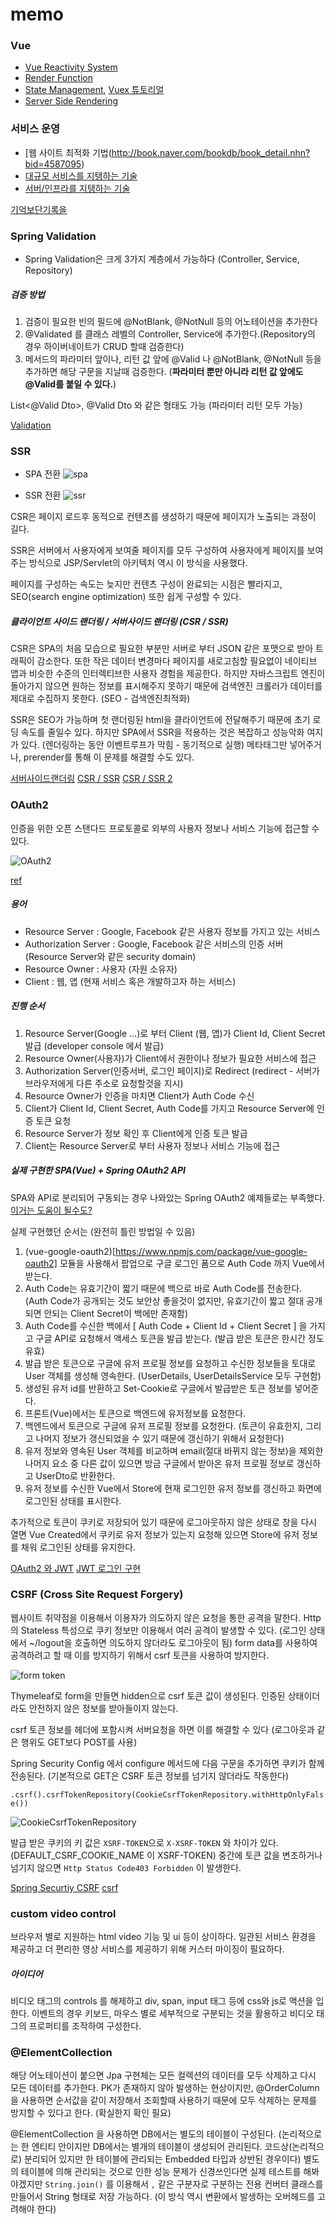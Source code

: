 # memo

### Vue

- [Vue Reactivity System](https://vuejs.org/v2/guide/reactivity.html)
- [Render Function](https://vuejs.org/v2/guide/render-function.html)
- [State Management](https://vuejs.org/v2/guide/state-management.html), [Vuex 튜토리얼](https://joshua1988.github.io/web-development/vuejs/vuex-start/)
- [Server Side Rendering](https://vuejs.org/v2/guide/ssr.html)


### 서비스 운영

- [웹 사이트 최적화 기법(http://book.naver.com/bookdb/book_detail.nhn?bid=4587095)
- [대규모 서비스를 지탱하는 기술](http://book.naver.com/bookdb/book_detail.nhn?bid=6468636)
- [서버/인프라를 지탱하는 기술](http://book.naver.com/bookdb/book_detail.nhn?bid=6010115)

[기억보단기록을](https://jojoldu.tistory.com/284?category=689637)


### Spring Validation

- Spring Validation은 크게 3가지 계층에서 가능하다 (Controller, Service, Repository)

##### 검증 방법

1. 검증이 필요한 빈의 필드에 @NotBlank, @NotNull 등의 어노테이션을 추가한다
2. @Validated 를 클래스 레벨의 Controller, Service에 추가한다.(Repository의 경우 하이버네이트가 CRUD 할때 검증한다)
3. 메서드의 파라미터 앞이나, 리턴 값 앞에 @Valid 나 @NotBlank, @NotNull 등을 추가하면 해당 구문을 지날때 검증한다.
(**파라미터 뿐만 아니라 리턴 값 앞에도 @Valid를 붙일 수 있다.**)

List<@Valid Dto>, @Valid Dto 와 같은 형태도 가능 (파라미터 리턴 모두 가능)

[Validation](https://jongmin92.github.io/2019/11/18/Spring/bean-validation-1/)


### SSR

- SPA 전환
![spa](https://d2.naver.com/content/images/2020/06/step1.png)

- SSR 전환
![ssr](https://d2.naver.com/content/images/2020/06/step2.png)

CSR은 페이지 로드후 동적으로 컨텐츠를 생성하기 때문에 페이지가 노출되는 과정이 길다. 

SSR은 서버에서 사용자에게 보여줄 페이지를 모두 구성하여 사용자에게 페이지를 보여주는 방식으로 JSP/Servlet의 아키텍처 역시 이 방식을 사용했다.

페이지를 구성하는 속도는 늦지만 컨텐츠 구성이 완료되는 시점은 빨라지고, SEO(search engine optimization) 또한 쉽게 구성할 수 있다. 

##### 클라이언트 사이드 랜더링 / 서버사이드 랜더링 (CSR / SSR)

CSR은 SPA의 처음 모습으로 필요한 부분만 서버로 부터 JSON 같은 포맷으로 받아 트래픽이 감소한다.
또한 작은 데이터 변경마다 페이지를 새로고침할 필요없이 네이티브 앱과 비슷한 수준의 인터렉티브한 사용자 경험을 제공한다.
하지만 자바스크립트 엔진이 돌아가지 않으면 원하는 정보를 표시해주지 못하기 때문에 검색엔진 크롤러가 데이터를 제대로 수집하지 못한다.
(SEO - 검색엔진최적화)

SSR은 SEO가 가능하며 첫 랜더링된 html을 클라이언트에 전달해주기 때문에 초기 로딩 속도를 줄일수 있다.
하지만 SPA에서 SSR을 적용하는 것은 복잡하고 성능악화 여지가 있다. (렌더링하는 동안 이벤트루프가 막힘 - 동기적으로 실행)
메타태그만 넣어주거나, prerender를 통해 이 문제를 해결할 수도 있다.

[서버사이드랜더링](https://d2.naver.com/helloworld/7804182)
[CSR / SSR](https://velog.io/@rjs1197/SSR%EA%B3%BC-CSR%EC%9D%98-%EC%B0%A8%EC%9D%B4%EB%A5%BC-%EC%95%8C%EC%95%84%EB%B3%B4%EC%9E%90)
[CSR / SSR 2](https://velog.io/@zansol/%ED%99%95%EC%9D%B8%ED%95%98%EA%B8%B0-%EC%84%9C%EB%B2%84%EC%82%AC%EC%9D%B4%EB%93%9C%EB%A0%8C%EB%8D%94%EB%A7%81SSR-%ED%81%B4%EB%9D%BC%EC%9D%B4%EC%96%B8%ED%8A%B8%EC%82%AC%EC%9D%B4%EB%93%9C%EB%A0%8C%EB%8D%94%EB%A7%81CSR)


### OAuth2

인증을 위한 오픈 스탠다드 프로토콜로 외부의 사용자 정보나 서비스 기능에 접근할 수 있다.

![OAuth2](http://innovationm.co/wp-content/uploads/2018/06/Oauth-architecture.png)

[ref](http://innovationm.co/spring-security-with-oauth2/) 

##### 용어

- Resource Server : Google, Facebook 같은 사용자 정보를 가지고 있는 서비스
- Authorization Server : Google, Facebook 같은 서비스의 인증 서버 (Resource Server와 같은 security domain)
- Resource Owner : 사용자 (자원 소유자)
- Client : 웹, 앱 (현재 서비스 혹은 개발하고자 하는 서비스)


##### 진행 순서

1. Resource Server(Google ...)로 부터 Client (웹, 앱)가 Client Id, Client Secret 발급 (developer console 에서 발급)
2. Resource Owner(사용자)가 Client에서 권한이나 정보가 필요한 서비스에 접근
3. Authorization Server(인증서버, 로그인 페이지)로 Redirect (redirect - 서버가 브라우저에게 다른 주소로 요청할것을 지시)
4. Resource Owner가 인증을 마치면 Client가 Auth Code 수신
5. Client가 Client Id, Client Secret, Auth Code를 가지고 Resource Server에 인증 토큰 요청
6. Resource Server가 정보 확인 후 Client에게 인증 토큰 발급
7. Client는 Resource Server로 부터 사용자 정보나 서비스 기능에 접근

##### 실제 구현한 SPA(Vue) + Spring OAuth2 API

SPA와 API로 분리되어 구동되는 경우 나와았는 Spring OAuth2 예제들로는 부족했다. [이거는 도움이 될수도?](https://www.baeldung.com/rest-api-spring-oauth2-angular)

실제 구현했던 순서는 (완전히 틀린 방법일 수 있음)

1. (vue-google-oauth2)[https://www.npmjs.com/package/vue-google-oauth2] 모듈을 사용해서 팝업으로 구글 로그인 폼으로 Auth Code 까지 Vue에서 받는다. 
2. Auth Code는 유효기간이 짧기 때문에 백으로 바로 Auth Code를 전송한다. (Auth Code가 공개되는 것도 보안상 좋을것이 없지만, 유효기간이 짧고 절대 공개되면 안되는 Client Secret이 백에만 존재함)
3. Auth Code를 수신한 백에서 [ Auth Code + Client Id + Client Secret ] 을 가지고 구글 API로 요청해서 액세스 토큰을 발급 받는다. (발급 받은 토큰은 한시간 정도 유효)
4. 발급 받은 토큰으로 구글에 유저 프로필 정보를 요청하고 수신한 정보들을 토대로 User 객체를 생성해 영속한다. (UserDetails, UserDetailsService 모두 구현함)
5. 생성된 유저 id를 반환하고 Set-Cookie로 구글에서 발급받은 토큰 정보를 넣어준다.
6. 프론트(Vue)에서는 토큰으로 백엔드에 유저정보를 요청한다.
7. 백엔드에서 토큰으로 구글에 유저 프로필 정보를 요청한다. (토큰이 유효한지, 그리고 나머지 정보가 갱신되었을 수 있기 때문에 갱신하기 위해서 요청한다)
8. 유저 정보와 영속된 User 객체를 비교하며 email(절대 바뀌지 않는 정보)을 제외한 나머지 요소 중 다른 값이 있으면 방금 구글에서 받아온 유저 프로필 정보로 갱신하고 UserDto로 반환한다. 
8. 유저 정보를 수신한 Vue에서 Store에 현재 로그인한 유저 정보를 갱신하고 화면에 로그인된 상태를 표시한다.

추가적으로 토큰이 쿠키로 저장되어 있기 때문에 로그아웃하지 않은 상태로 창을 다시 열면 Vue Created에서 쿠키로 유저 정보가 있는지 요청해 있으면 Store에 유저 정보를 채워 로그인된 상태를 유지한다.

[OAuth2 와 JWT](https://www.sauru.so/blog/basic-of-oauth2-and-jwt/)
[JWT 로그인 구현](https://webfirewood.tistory.com/m/115?category=694472)

### CSRF (Cross Site Request Forgery)

웹사이트 취약점을 이용해서 이용자가 의도하지 않은 요청을 통한 공격을 말한다.
Http의 Stateless 특성으로 쿠키 정보만 이용해서 여러 공격이 발생할 수 있다. (로그인 상태에서 ~/logout을 호출하면 의도하지 않더라도 로그아웃이 됨)
form data를 사용하여 공격하려고 할 때 이를 방지하기 위해서 csrf 토큰을 사용하여 방지한다.

![form token](https://media.vlpt.us/images/max9106/post/fea74261-de2a-40ea-a4da-c85beb78b669/%E1%84%89%E1%85%B3%E1%84%8F%E1%85%B3%E1%84%85%E1%85%B5%E1%86%AB%E1%84%89%E1%85%A3%E1%86%BA%202020-04-26%20%E1%84%8B%E1%85%A9%E1%84%8C%E1%85%A5%E1%86%AB%202.03.29.png)

Thymeleaf로 form을 만들면 hidden으로 csrf 토큰 값이 생성된다. 인증된 상태이더라도 안전하지 않은 정보를 받아들이지 않는다.

csrf 토큰 정보를 헤더에 포함시켜 서버요청을 하면 이를 해결할 수 있다 (로그아웃과 같은 행위도 GET보다 POST를 사용)

Spring Security Config 에서 configure 메서드에 다음 구문을 추가하면 쿠키가 함께 전송된다. 
(기본적으로 GET은 CSRF 토큰 정보를 넘기지 않더라도 작동한다)

`.csrf().csrfTokenRepository(CookieCsrfTokenRepository.withHttpOnlyFalse())`

![CookieCsrfTokenRepository](https://github.com/cheese10yun/blog-sample/raw/master/assets/CSRF-Meber-filed.png)

발급 받은 쿠키의 키 값은 `XSRF-TOKEN`으로 `X-XSRF-TOKEN` 와 차이가 있다. (DEFAULT_CSRF_COOKIE_NAME 이 XSRF-TOKEN)
중간에 토큰 값을 변조하거나 넘기지 않으면 `Http Status Code403 Forbidden` 이 발생한다.


[Spring Securtiy CSRF](https://cheese10yun.github.io/spring-csrf/#null)
[csrf](https://velog.io/@max9106/Spring-Security-csrf)


### custom video control

브라우저 별로 지원하는 html video 기능 및 ui 등이 상이하다. 
일관된 서비스 환경을 제공하고 더 편리한 영상 서비스를 제공하기 위해 커스터 마이징이 필요하다.

##### 아이디어

비디오 태그의 controls 를 해제하고 div, span, input 태그 등에 css와 js로 액션을 입한다.
이벤트의 경우 키보드, 마우스 별로 세부적으로 구분되는 것을 활용하고 비디오 태그의 프로퍼티를 조작하여 구성한다.


### @ElementCollection

해당 어노테이션이 붙으면 Jpa 구현체는 모든 컬렉션의 데이터를 모두 삭제하고 다시 모든 데이터를 추가한다. PK가 존재하지 않아 발생하는 현상이지만, @OrderColumn 을 사용하면 순서값을 같이 저장해서 조회할때 사용하기 때문에 모두 삭제하는 문제를 방지할 수 있다고 한다. (확실한지 확인 필요)


@ElementCollection 을 사용하면 DB에서는 별도의 테이블이 구성된다. (논리적으로는 한 엔티티 안이지만 DB에서는 별개의 테이블이 생성되어 관리된다. 코드상(논리적으로) 분리되어 있지만 한 테이블에 관리되는 Embedded 타입과 상반된 경우이다) 별도의 테이블에 의해 관리되는 것으로 인한 성능 문제가 신경쓰인다면 실제 테스트를 해봐야겠지만 `String.join()` 를 이용해서 `,` 같은 구분자로 구분하는 전용 컨버터 클래스를 만들어서 String 형태로 저장 가능하다. (이 방식 역시 변환에서 발생하는 오버헤드를 고려해야 한다)
